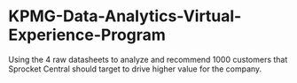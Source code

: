 # KPMG-Data-Analytics-Virtual-Experience-Program
Using the 4 raw datasheets to analyze and recommend 1000 customers that Sprocket Central should target to drive higher value for the company.
